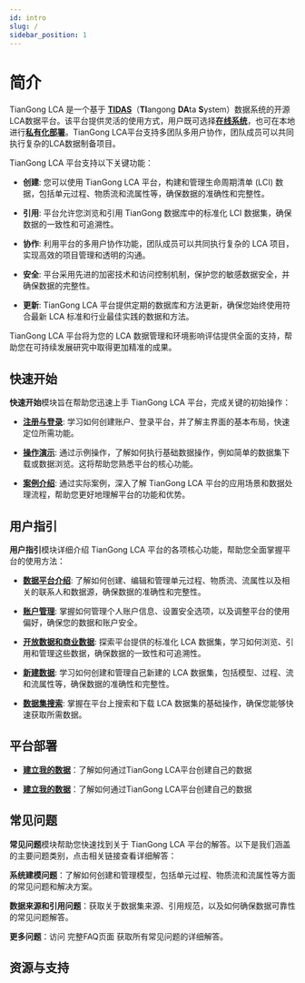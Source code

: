 ```yaml
---
id: intro
slug: /
sidebar_position: 1
---
```


# 简介

TianGong LCA 是一个基于 [**TIDAS**](https://tidas.tiangong.earth/)（**TI**angong **DA**ta **S**ystem）数据系统的开源LCA数据平台。该平台提供灵活的使用方式，用户既可选择[**在线系统**](https://lca.tiangong.earth/)，也可在本地进行[**私有化部署**](/docs/deploy/local-deploy.md)。TianGong LCA平台支持多团队多用户协作，团队成员可以共同执行复杂的LCA数据制备项目。

TianGong LCA 平台支持以下关键功能：

- **创建**: 您可以使用 TianGong LCA 平台，构建和管理生命周期清单 (LCI) 数据，包括单元过程、物质流和流属性等，确保数据的准确性和完整性。

- **引用**: 平台允许您浏览和引用 TianGong 数据库中的标准化 LCI 数据集，确保数据的一致性和可追溯性。

- **协作**: 利用平台的多用户协作功能，团队成员可以共同执行复杂的 LCA 项目，实现高效的项目管理和透明的沟通。

- **安全**: 平台采用先进的加密技术和访问控制机制，保护您的敏感数据安全，并确保数据的完整性。

- **更新**: TianGong LCA 平台提供定期的数据库和方法更新，确保您始终使用符合最新 LCA 标准和行业最佳实践的数据和方法。

TianGong LCA 平台将为您的 LCA 数据管理和环境影响评估提供全面的支持，帮助您在可持续发展研究中取得更加精准的成果。

## 快速开始

**快速开始**模块旨在帮助您迅速上手 TianGong LCA 平台，完成关键的初始操作：

- **[注册与登录](/docs/quick-start/first-login.md)**: 学习如何创建账户、登录平台，并了解主界面的基本布局，快速定位所需功能。

- **[操作演示](/docs/quick-start/demonstrations.md)**: 通过示例操作，了解如何执行基础数据操作，例如简单的数据集下载或数据浏览。这将帮助您熟悉平台的核心功能。

- **[案例介绍](/docs/quick-start/case_introduction.md)**: 通过实际案例，深入了解 TianGong LCA 平台的应用场景和数据处理流程，帮助您更好地理解平台的功能和优势。

## 用户指引

**用户指引**模块详细介绍 TianGong LCA 平台的各项核心功能，帮助您全面掌握平台的使用方法：

- **[数据平台介绍](/docs/user-guide/data.md)**: 了解如何创建、编辑和管理单元过程、物质流、流属性以及相关的联系人和数据源，确保数据的准确性和完整性。

- **[账户管理](/docs/user-guide/account-profile.md)**: 掌握如何管理个人账户信息、设置安全选项，以及调整平台的使用偏好，确保您的数据和账户安全。

- **[开放数据和商业数据](/docs/user-guide/tiangong-data.md)**: 探索平台提供的标准化 LCA 数据集，学习如何浏览、引用和管理这些数据，确保数据的一致性和可追溯性。

- **[新建数据](/docs/user-guide/create-my-data.md)**: 学习如何创建和管理自己新建的 LCA 数据集，包括模型、过程、流和流属性等，确保数据的准确性和完整性。

- **[数据集搜索](/docs/quick-start/search.md)**: 掌握在平台上搜索和下载 LCA 数据集的基础操作，确保您能够快速获取所需数据。

## 平台部署

- **[建立我的数据](/docs/user-guide/create-my-data.md)**：了解如何通过TianGong LCA平台创建自己的数据

- **[建立我的数据](/docs/user-guide/create-my-data.md)**：了解如何通过TianGong LCA平台创建自己的数据

## 常见问题

**常见问题**模块帮助您快速找到关于 TianGong LCA 平台的解答。以下是我们涵盖的主要问题类别，点击相关链接查看详细解答：

  **系统建模问题**：了解如何创建和管理模型，包括单元过程、物质流和流属性等方面的常见问题和解决方案。

  **数据来源和引用问题**：获取关于数据集来源、引用规范，以及如何确保数据可靠性的常见问题解答。

  **更多问题**：访问 完整FAQ页面 获取所有常见问题的详细解答。

## 资源与支持
